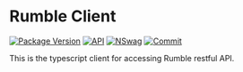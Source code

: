 # Rumble Client

[![Package Version](https://img.shields.io/badge/Version-1.0.0-green.svg)]()
[![API](https://img.shields.io/badge/API%20Version-1.10.0-green.svg)]()
[![NSwag](https://img.shields.io/badge/NSwag-13.1.6.0-green.svg)]()
[![Commit](https://img.shields.io/badge/Commit%20ID-c106d5c3aa-green.svg)]()

This is the typescript client for accessing Rumble restful API.
